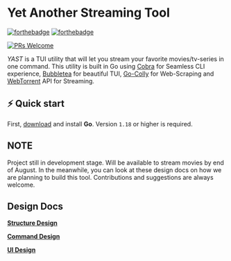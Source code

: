 # Yet Another Streaming Tool 

[![forthebadge](http://forthebadge.com/images/badges/made-with-go.svg)](http://forthebadge.com)
[![forthebadge](http://forthebadge.com/images/badges/built-with-love.svg)](http://forthebadge.com)

[![PRs Welcome](https://img.shields.io/badge/PRs-welcome-brightgreen.svg?style=shields)](http://makeapullrequest.com)

*YAST* is a TUI utility that will let you stream your favorite movies/tv-series in one command. This utility is built in Go using [Cobra](https://github.com/spf13/cobra) for Seamless CLI experience, [Bubbletea](https://github.com/charmbracelet/bubbletea) for beautiful TUI, [Go-Colly](https://github.com/gocolly/colly) for Web-Scraping and [WebTorrent](https://github.com/webtorrent/webtorrent) API for Streaming. 

## ⚡️ Quick start

First, [download](https://golang.org/dl/) and install **Go**. Version `1.18` or higher is required.

## NOTE

Project still in development stage. Will be available to stream movies by end of August. In the meanwhile, you can look at these design docs on how we are planning to build this tool.
Contributions and suggestions are always welcome. 
## Design Docs 

[**Structure Design**](https://docs.google.com/document/d/1UHGnfGrgGyRTDN-Pku7QamPtbvk5Bin9dBn7n1JDMv8/edit?usp=sharing)

[**Command Design**](https://docs.google.com/document/d/1RfgyEZspIOFJCn0b4ZE0ZEXBEAOYSrPeA1itbRKs1sI/edit?usp=sharing)

[**UI Design**](https://docs.google.com/document/d/1kt_9C1enPmliXcqxuFt19Td4XH5Tn8wnns4vdDrsM0E/edit?usp=sharing)
